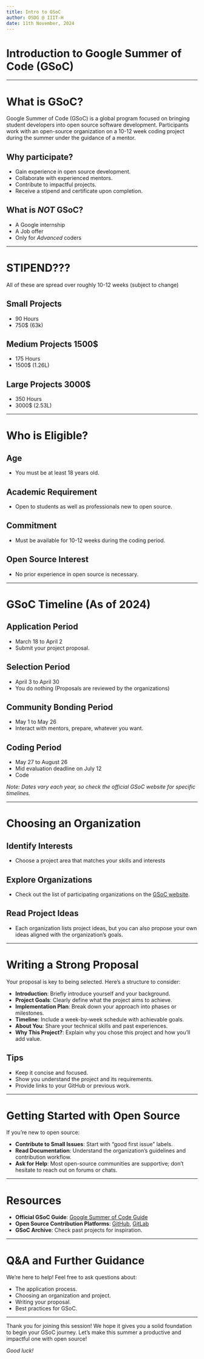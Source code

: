 ```yaml
---
title: Intro to GSoC
author: OSDG @ IIIT-H
date: 11th November, 2024
---
```


# Introduction to Google Summer of Code (GSoC)

---

# What is GSoC?

Google Summer of Code (GSoC) is a global program focused on bringing student
developers into open source software development. Participants work with an
open-source organization on a 10-12 week coding project during the summer under
the guidance of a mentor.

## Why participate?
- Gain experience in open source development.
- Collaborate with experienced mentors.
- Contribute to impactful projects.
- Receive a stipend and certificate upon completion.

## What is *NOT* GSoC?
- A Google internship
- A Job offer
- Only for *Advanced* coders

---

# STIPEND???

All of these are spread over roughly 10-12 weeks (subject to change)

## Small Projects 
- 90 Hours
- 750$ (63k)

## Medium Projects 1500$
- 175 Hours
- 1500$ (1.26L)

## Large Projects 3000$
- 350 Hours
- 3000$ (2.53L)

---

# Who is Eligible?

## Age
- You must be at least 18 years old.
## Academic Requirement
- Open to students as well as professionals new to open source.
## Commitment
- Must be available for 10-12 weeks during the coding period.
## Open Source Interest
- No prior experience in open source is necessary.

---

# GSoC Timeline (As of 2024)

## Application Period 
- March 18 to April 2
- Submit your project proposal.

## Selection Period
- April 3 to April 30
- You do nothing (Proposals are reviewed by the organizations)

## Community Bonding Period
- May 1 to May 26
- Interact with mentors, prepare, whatever you want.

## Coding Period
- May 27 to August 26
- Mid evaluation deadline on July 12
- Code

*Note: Dates vary each year, so check the official GSoC website for specific timelines.*

---

# Choosing an Organization

## Identify Interests
- Choose a project area that matches your skills and interests

## Explore Organizations
- Check out the list of participating organizations on the [GSoC website](https://summerofcode.withgoogle.com/).

## Read Project Ideas
- Each organization lists project ideas, but you can also propose your own ideas aligned with the organization’s goals.

---

# Writing a Strong Proposal

Your proposal is key to being selected. Here’s a structure to consider:

- **Introduction**: Briefly introduce yourself and your background.
- **Project Goals**: Clearly define what the project aims to achieve.
- **Implementation Plan**: Break down your approach into phases or milestones.
- **Timeline**: Include a week-by-week schedule with achievable goals.
- **About You**: Share your technical skills and past experiences.
- **Why This Project?**: Explain why you chose this project and how you’ll add value.

## Tips
- Keep it concise and focused.
- Show you understand the project and its requirements.
- Provide links to your GitHub or previous work.

---

# Getting Started with Open Source

If you’re new to open source:
- **Contribute to Small Issues**: Start with “good first issue” labels.
- **Read Documentation**: Understand the organization’s guidelines and contribution workflow.
- **Ask for Help**: Most open-source communities are supportive; don’t hesitate to reach out on forums or chats.

---

# Resources

- **Official GSoC Guide**: [Google Summer of Code Guide](https://google.github.io/gsocguides/student/)
- **Open Source Contribution Platforms**: [GitHub](https://github.com/), [GitLab](https://gitlab.com/)
- **GSoC Archive**: Check past projects for inspiration.

---

# Q&A and Further Guidance

We’re here to help! Feel free to ask questions about:
- The application process.
- Choosing an organization and project.
- Writing your proposal.
- Best practices for GSoC.

---

Thank you for joining this session! We hope it gives you a solid foundation to begin your GSoC journey. Let’s make this summer a productive and impactful one with open source!

*Good luck!*

